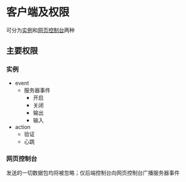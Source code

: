 # 客户端及权限

可分为[实例](../guide/composition/instance/)和[网页控制台](../guide/composition/frontend/)两种

## 主要权限

### 实例

- event
  - 服务器事件
    - 开启
    - 关闭
    - 输出
    - 输入
- action
  - 验证
  - 心跳

### 网页控制台

发送的一切数据包均将被忽略；仅后端控制台向网页控制台广播服务器事件
